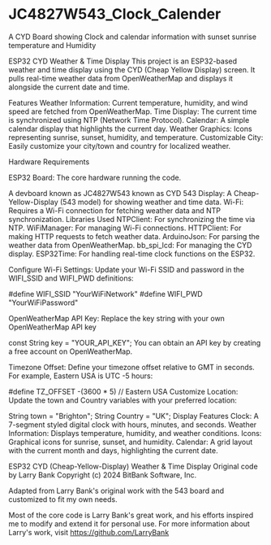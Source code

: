 # JC4827W543_Clock_Calender
A CYD Board showing Clock and calendar information with sunset sunrise temperature and Humidity

ESP32 CYD Weather & Time Display
This project is an ESP32-based weather and time display using the CYD (Cheap Yellow Display) screen. It pulls real-time weather data from OpenWeatherMap and displays it alongside the current date and time.

Features
Weather Information: Current temperature, humidity, and wind speed are fetched from OpenWeatherMap.
Time Display: The current time is synchronized using NTP (Network Time Protocol).
Calendar: A simple calendar display that highlights the current day.
Weather Graphics: Icons representing sunrise, sunset, humidity, and temperature.
Customizable City: Easily customize your city/town and country for localized weather.

Hardware Requirements

ESP32 Board: The core hardware running the code.

A devboard known as JC4827W543 known as CYD 543 Display: A Cheap-Yellow-Display (543 model) for showing weather and time data.
Wi-Fi: Requires a Wi-Fi connection for fetching weather data and NTP synchronization.
Libraries Used
NTPClient: For synchronizing the time via NTP.
WiFiManager: For managing Wi-Fi connections.
HTTPClient: For making HTTP requests to fetch weather data.
ArduinoJson: For parsing the weather data from OpenWeatherMap.
bb_spi_lcd: For managing the CYD display.
ESP32Time: For handling real-time clock functions on the ESP32.

Configure Wi-Fi Settings: Update your Wi-Fi SSID and password in the WIFI_SSID and WIFI_PWD definitions:

#define WIFI_SSID "YourWiFiNetwork"
#define WIFI_PWD "YourWiFiPassword"

OpenWeatherMap API Key: Replace the key string with your own OpenWeatherMap API key

const String key = "YOUR_API_KEY";
You can obtain an API key by creating a free account on OpenWeatherMap.

Timezone Offset: Define your timezone offset relative to GMT in seconds. For example, Eastern USA is UTC -5 hours:

#define TZ_OFFSET -(3600 * 5) // Eastern USA
Customize Location: Update the town and Country variables with your preferred location:

String town = "Brighton";
String Country = "UK";
Display Features
Clock: A 7-segment styled digital clock with hours, minutes, and seconds.
Weather Information: Displays temperature, humidity, and weather conditions.
Icons: Graphical icons for sunrise, sunset, and humidity.
Calendar: A grid layout with the current month and days, highlighting the current date.

 ESP32 CYD (Cheap-Yellow-Display) Weather & Time Display
 Original code by Larry Bank
 Copyright (c) 2024 BitBank Software, Inc.
 
 Adapted from Larry Bank's original work with the 543 board and customized to fit my own needs.
  
 Most of the core code is Larry Bank's great work, and his efforts inspired me to 
 modify and extend it for personal use.
 For more information about Larry's work, visit https://github.com/LarryBank


